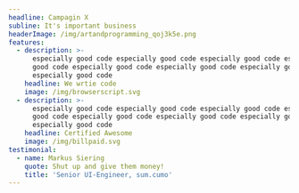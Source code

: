 ```yaml
---
headline: Campagin X
subline: It's important business
headerImage: /img/artandprogramming_qoj3k5e.png
features:
  - description: >-
      especially good code especially good code especially good code especially
      good code especially good code especially good code especially good code
      especially good code
    headline: We wrtie code
    image: /img/browserscript.svg
  - description: >-
      especially good code especially good code especially good code especially
      good code especially good code especially good code especially good code
      especially good code
    headline: Certified Awesome
    image: /img/billpaid.svg
testimonial:
  - name: Markus Siering
    quote: Shut up and give them money!
    title: 'Senior UI-Engineer, sum.cumo'
---
```


